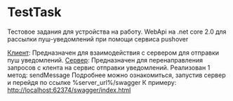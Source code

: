 # TestTask
Тестовое задания для устройства на работу. WebApi на .net core 2.0 для рассылки пуш-уведомлений при помощи сервиса pushover

[Клиент](https://github.com/MysticalNobody/TestTask/tree/master/TestTask/Client):
Предназначен для взаимодействия с сервером для отправки пуш уведомлений. 
[Сервер](https://github.com/MysticalNobody/TestTask/tree/master/TestTask):
Предназначен для перенаправления запросов с клента на сервис отправки уведомлений.
Реализован 1 метод: sendMessage
Подробнее можно ознакомиться, запустив сервер и перейдя по ссылке %server_url%/swagger
К примеру: [http://localhost:62374/swagger/index.html](http://localhost:62374/swagger/index.html)
